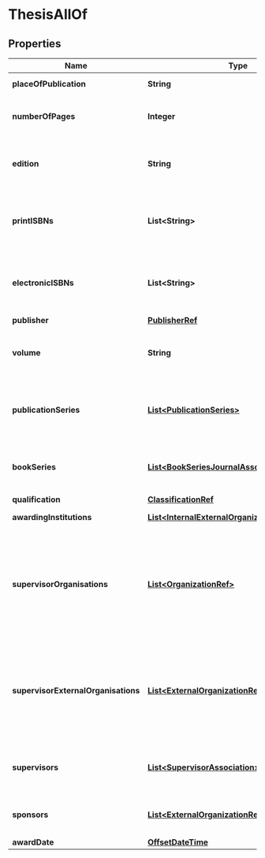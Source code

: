 

# ThesisAllOf

## Properties

Name | Type | Description | Notes
------------ | ------------- | ------------- | -------------
**placeOfPublication** | **String** | The place of publication. |  [optional]
**numberOfPages** | **Integer** | The number of pages in the research output. |  [optional]
**edition** | **String** | The edition that the production was published in. |  [optional]
**printISBNs** | **List&lt;String&gt;** | The ISBN number for the printed versions of the production. |  [optional]
**electronicISBNs** | **List&lt;String&gt;** | The ISBN number for the electronic versions of the production. |  [optional]
**publisher** | [**PublisherRef**](PublisherRef.md) |  |  [optional]
**volume** | **String** | The volume that the research output was published in. |  [optional]
**publicationSeries** | [**List&lt;PublicationSeries&gt;**](PublicationSeries.md) | The publication series this research output is part of. |  [optional]
**bookSeries** | [**List&lt;BookSeriesJournalAssociation&gt;**](BookSeriesJournalAssociation.md) | The book series this research output is part of. |  [optional]
**qualification** | [**ClassificationRef**](ClassificationRef.md) |  |  [optional]
**awardingInstitutions** | [**List&lt;InternalExternalOrganizationAssociation&gt;**](InternalExternalOrganizationAssociation.md) | The awarding institution. |  [optional]
**supervisorOrganisations** | [**List&lt;OrganizationRef&gt;**](OrganizationRef.md) | A collection of organisational unit affiliations associated with supervisors of this research output. |  [optional]
**supervisorExternalOrganisations** | [**List&lt;ExternalOrganizationRef&gt;**](ExternalOrganizationRef.md) | A collection of external organisation affiliations associated with supervisors of this research output. |  [optional]
**supervisors** | [**List&lt;SupervisorAssociation&gt;**](SupervisorAssociation.md) | The supervisors of this research output. |  [optional]
**sponsors** | [**List&lt;ExternalOrganizationRef&gt;**](ExternalOrganizationRef.md) | The sponsors of this research output. |  [optional]
**awardDate** | [**OffsetDateTime**](OffsetDateTime.md) |  |  [optional]



